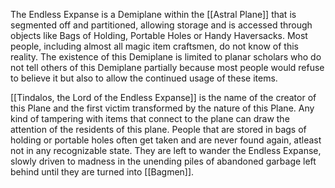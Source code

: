 The Endless Expanse is a Demiplane within the [[Astral Plane]] that is segmented off and partitioned, allowing storage and is accessed through objects like Bags of Holding, Portable Holes or Handy Haversacks. Most people, including almost all magic item craftsmen, do not know of this reality. The existence of this Demiplane is limited to planar scholars who do not tell others of this Demiplane partially because most people would refuse to believe it but also to allow the continued usage of these items. 

[[Tindalos, the Lord of the Endless Expanse]] is the name of the creator of this Plane and the first victim transformed by the nature of this Plane. Any kind of tampering with items that connect to the plane can draw the attention of the residents of this plane. People that are stored in bags of holding or portable holes often get taken and are never found again, atleast not in any recognizable state. They are left to wander the Endless Expanse, slowly driven to madness in the unending piles of abandoned garbage left behind until they are turned into [[Bagmen]].